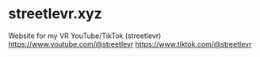 # streetlevr.xyz
Website for my VR YouTube/TikTok (streetlevr)
https://www.youtube.com/@streetlevr
https://www.tiktok.com/@streetlevr
